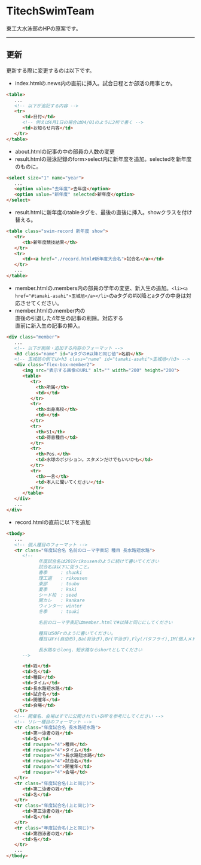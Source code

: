 # TitechSwimTeam

東工大水泳部のHPの原案です。

----
## 更新

更新する際に変更するのは以下です。

* index.htmlの.news内の</table>直前に挿入。試合日程とか部活の用事とか。
```html
<table>
   ...
   <!-- 以下が追記する内容 -->
   <tr>
      <td>日付</td>
      <!-- 例えば4月1日の場合は04/01のように2桁で書く -->
      <td>お知らせ内容</td>
   </tr>
</table>
```
* about.htmlの記事の中の部員の人数の変更
* result.htmlの競泳記録のform>select内に新年度を追加。selectedを新年度のものに。
```html
<select size="1" name="year">
   ...
   <option value="去年度">去年度</option>
   <option value="新年度" selected>新年度</option>
</select>
```
* result.htmlに新年度のtableタグを、最後の</table>直後に挿入。showクラスを付け替える。
```html
<table class="swim-record 新年度 show">
   <tr>
      <th>新年度競技結果</th>
   </tr>
   <tr>
      <td><a href="./record.html#新年度大会名">試合名</a></td>
   </tr>
   ...
</table>
```
* member.htmlの.members内の部員の学年の変更、新入生の追加。`<li><a href="#tamaki-asahi">玉城旭</a></li>`のaタグの#以降とaタグの中身は対応させてください。
* member.htmlの.member内の<div class="memvber">直後の引退した4年生の記事の削除。対応する</div>直前に新入生の記事の挿入。
```html
<div class="member">
   ...
   <!-- 以下が削除・追加する内容のフォーマット -->
   <h3 class="name" id="aタグの#以降と同じ値">名前</h3>
   <!-- 玉城旭の例では<h3 class="name" id="tamaki-asahi">玉城旭</h3> -->   
   <div class="flex-box-member2">
      <img src="表示する画像のURL" alt="" width="200" height="200">
      <table>
         <tr>
           <th>所属</th>
           <td></td>
         </tr>
         <tr>
           <th>出身高校</th>
           <td></td>
         </tr>
         <tr>
           <th>S1</th>
           <td>得意種目</td>
         </tr>
         <tr>
           <th>Pos.</th>
           <td>水球のポジション。スタメンだけでもいいかも</td>
         </tr>
         <tr>
           <th>一言</th>
           <td>本人に聞いてください</td>
         </tr>
      </table>
   </div>
   ...
</div>
```
* record.htmlの</tbody>直前に以下を追加
```html
<tbody>
   ...
   <!-- 個人種目のフォーマット -->
   <tr class="年度試合名 名前のローマ字表記 種目 長水路短水路">
      <!-- 
            年度試合名は2019rikousenのように続けて書いてください
            試合名は以下に従うこと。
            春季　　　: shunki
            理工選　　: rikousen
            東部　　　: toubu
            夏季　　　: kaki
            シード校　: seed
            関カレ　　: kankare
            ウィンター: winter
            冬季　　　: touki

            名前のローマ字表記はmember.htmlで#以降と同じにしてください

            種目は50Frのように書いてください。
            種目はFr(自由形),Ba(背泳ぎ),Br(平泳ぎ),Fly(バタフライ),IM(個人メドレー),FR(フリーリレー),MR(メドレーリレー)のいずれか

            長水路ならlong、短水路ならshortとしてください
      -->

      <td>姓</td>
      <td>名</td>
      <td>種目</td>
      <td>タイム</td>
      <td>長水路短水路</td>
      <td>試合名</td>
      <td>開催年</td>
      <td>会場</td>
   </tr>
   <!-- 開催名、会場はすでに公開されているHPを参考にしてください -->
   <!-- リレー種目のフォーマット -->
   <tr class="年度試合名 長水路短水路">
      <td>第一泳者の姓</td>
      <td>名</td>
      <td rowspan="4">種目</td>
      <td rowspan="4">タイム</td>
      <td rowspan="4">長水路短水路</td>
      <td rowspan="4">試合名</td>
      <td rowspan="4">開催年</td>
      <td rowspan="4">会場</td>
   </tr>
   <tr class="年度試合名(上と同じ)">
      <td>第二泳者の姓</td>
      <td>名</td>
   </tr>
   <tr class="年度試合名(上と同じ)">
      <td>第三泳者の姓</td>
      <td>名</td>
   </tr>
   <tr class="年度試合名(上と同じ)">
      <td>第四泳者の姓</td>
      <td>名</td>
   </tr>
   ...
</tbody>
```
